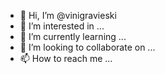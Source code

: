 - 👋 Hi, I’m @vinigravieski
- 👀 I’m interested in ...
- 🌱 I’m currently learning ...
- 💞️ I’m looking to collaborate on ...
- 📫 How to reach me ...

<!---
vinigravieski/vinigravieski is a ✨ special ✨ repository because its `README.md` (this file) appears on your GitHub profile.
You can click the Preview link to take a look at your changes.
--->
